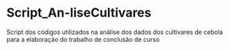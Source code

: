 # Script_An-liseCultivares
Script dos códigos utilizados na análise dos dados dos cultivares de cebola para a elaboração do trabalho de conclusão de curso 
